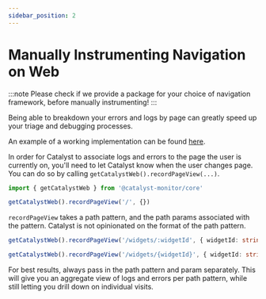 ```yaml
---
sidebar_position: 2
---
```


# Manually Instrumenting Navigation on Web

:::note
Please check if we provide a package for your choice of navigation framework, before manually instrumenting!
:::

Being able to breakdown your errors and logs by page can greatly speed up your triage and debugging processes.

An example of a working implementation can be found [here](https://github.com/catalyst-monitor/catalyst-js/blob/main/packages/react-router/src/Catalyst.tsx).

In order for Catalyst to associate logs and errors to the page the user is currently on, you'll need to let Catalyst know when the user changes page. You can do so by calling `getCatalystWeb().recordPageView(...)`.

```ts
import { getCatalystWeb } from '@catalyst-monitor/core'

getCatalystWeb().recordPageView('/', {})
```

`recordPageView` takes a path pattern, and the path params associated with the pattern. Catalyst is not opinionated on the format of the path pattern.

```ts
getCatalystWeb().recordPageView('/widgets/:widgetId', { widgetId: string })

getCatalystWeb().recordPageView('/widgets/{widgetId}', { widgetId: string })
```

For best results, always pass in the path pattern and param separately. This will give you an aggregate view of logs and errors per path pattern, while still letting you drill down on individual visits.